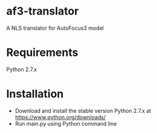 # af3-translator
A NLS translator for AutoFocus3 model

# Requirements
Python 2.7.x

# Installation
- Download and install the stable version Python 2.7.x at https://www.python.org/downloads/
- Run main.py using Python command line
